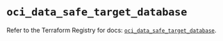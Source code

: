 # `oci_data_safe_target_database`

Refer to the Terraform Registry for docs: [`oci_data_safe_target_database`](https://registry.terraform.io/providers/hashicorp/oci/7.19.0/docs/resources/data_safe_target_database).
